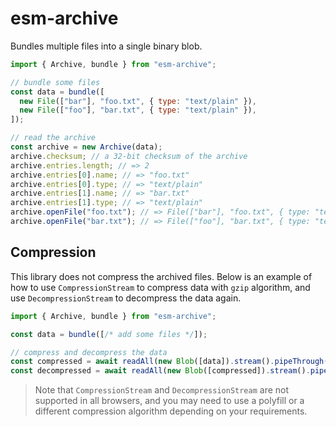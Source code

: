 # esm-archive

Bundles multiple files into a single binary blob.

```js
import { Archive, bundle } from "esm-archive";

// bundle some files
const data = bundle([
  new File(["bar"], "foo.txt", { type: "text/plain" }),
  new File(["foo"], "bar.txt", { type: "text/plain" }),
]);

// read the archive
const archive = new Archive(data);
archive.checksum; // a 32-bit checksum of the archive
archive.entries.length; // => 2
archive.entries[0].name; // => "foo.txt"
archive.entries[0].type; // => "text/plain"
archive.entries[1].name; // => "bar.txt"
archive.entries[1].type; // => "text/plain"
archive.openFile("foo.txt"); // => File(["bar"], "foo.txt", { type: "text/plain" })
archive.openFile("bar.txt"); // => File(["foo"], "bar.txt", { type: "text/plain" })
```

## Compression

This library does not compress the archived files. Below is an example of how to use `CompressionStream` to compress data
with `gzip` algorithm, and use `DecompressionStream` to decompress the data again.

```js
import { Archive, bundle } from "esm-archive";

const data = bundle([/* add some files */]);

// compress and decompress the data
const compressed = await readAll(new Blob([data]).stream().pipeThrough(new CompressionStream("gzip")));
const decompressed = await readAll(new Blob([compressed]).stream().pipeThrough(new DecompressionStream("gzip")));
```

> Note that `CompressionStream` and `DecompressionStream` are not supported in all browsers, and you may need to use a
> polyfill or a different compression algorithm depending on your requirements.

